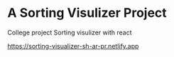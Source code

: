 # A Sorting Visulizer Project

College project Sorting visulizer with react  

https://sorting-visualizer-sh-ar-pr.netlify.app